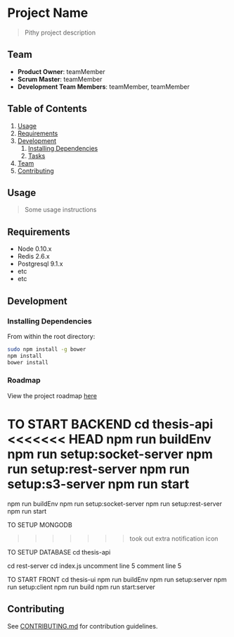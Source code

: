 # Project Name

> Pithy project description

## Team

* **Product Owner**: teamMember
* **Scrum Master**: teamMember
* **Development Team Members**: teamMember, teamMember

## Table of Contents

1.  [Usage](#Usage)
1.  [Requirements](#requirements)
1.  [Development](#development)
    1.  [Installing Dependencies](#installing-dependencies)
    1.  [Tasks](#tasks)
1.  [Team](#team)
1.  [Contributing](#contributing)

## Usage

> Some usage instructions

## Requirements

* Node 0.10.x
* Redis 2.6.x
* Postgresql 9.1.x
* etc
* etc

## Development

### Installing Dependencies

From within the root directory:

```sh
sudo npm install -g bower
npm install
bower install
```

### Roadmap

View the project roadmap [here](LINK_TO_PROJECT_ISSUES)

TO START BACKEND
cd thesis-api
<<<<<<< HEAD
npm run buildEnv
npm run setup:socket-server
npm run setup:rest-server
npm run setup:s3-server
npm run start
=======
  npm run buildEnv
  npm run setup:socket-server
  npm run setup:rest-server
  npm run start
 
TO SETUP MONGODB
  
>>>>>>> took out extra notification icon

TO SETUP DATABASE
cd thesis-api

cd rest-server
cd index.js
uncomment line 5
comment line 5

TO START FRONT
cd thesis-ui
npm run buildEnv
npm run setup:server
npm run setup:client
npm run build
npm run start:server

## Contributing

See [CONTRIBUTING.md](_CONTRIBUTING.md) for contribution guidelines.
